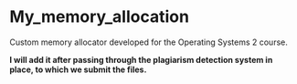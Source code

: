# My_memory_allocation
Custom memory allocator developed for the Operating Systems 2 course.

**I will add it after passing through the plagiarism detection system in place, to which we submit the files.**
